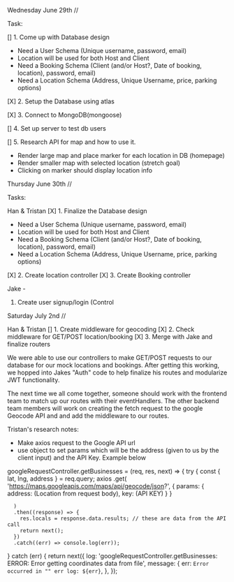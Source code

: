 Wednesday June 29th //

Task:

[] 1. Come up with Database design

- Need a User Schema (Unique username, password, email)
- Location will be used for both Host and Client
- Need a Booking Schema (Client (and/or Host?, Date of booking, location), password, email)
- Need a Location Schema (Address, Unique Username, price, parking options)

[X] 2. Setup the Database using atlas

[X] 3. Connect to MongoDB(mongoose)

[] 4. Set up server to test db users

[] 5. Research API for map and how to use it.

- Render large map and place marker for each location in DB (homepage)
- Render smaller map with selected location (stretch goal)
- Clicking on marker should display location info

Thursday June 30th //

Tasks:

Han & Tristan
[X] 1. Finalize the Database design

- Need a User Schema (Unique username, password, email)
- Location will be used for both Host and Client
- Need a Booking Schema (Client (and/or Host?, Date of booking, location), password, email)
- Need a Location Schema (Address, Unique Username, price, parking options)

[X] 2. Create location controller
[X] 3. Create Booking controller

Jake -

1.  Create user signup/login (Control

Saturday July 2nd //

Han & Tristan
[] 1. Create middleware for geocoding
[X] 2. Check middleware for GET/POST location/booking
[X] 3. Merge with Jake and finalize routers

We were able to use our controllers to make GET/POST requests to our database for our mock locations and bookings. After getting this working, we hopped into Jakes "Auth" code to help finalize his routes and modularize JWT functionality.

The next time we all come together, someone should work with the frontend team to match up our routes with their eventHandlers. The other backend team members will work on creating the fetch request to the google Geocode API and and add the middleware to our routes.

Tristan's research notes:

- Make axios request to the Google API url
- use object to set params which will be the address (given to us by the client input) and the API Key. Example below

googleRequestController.getBusinesses = (req, res, next) => {
try {
const { lat, lng, address } = req.query;
axios
.get(
'https://maps.googleapis.com/maps/api/geocode/json?',
{
params: {
address: (Location from request body),
key: (API KEY)
}
}

      )
      .then((response) => {
        res.locals = response.data.results; // these are data from the API call
        return next();
      })
      .catch((err) => console.log(err));

} catch (err) {
return next({
log: 'googleRequestController.getBusinesses: ERROR: Error getting coordinates data from file',
message: {
err: `Error occurred in "" err log: ${err}`,
},
});
